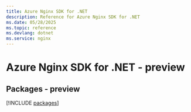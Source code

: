 ```yaml
---
title: Azure Nginx SDK for .NET
description: Reference for Azure Nginx SDK for .NET
ms.date: 05/28/2025
ms.topic: reference
ms.devlang: dotnet
ms.service: nginx
---
```

# Azure Nginx SDK for .NET - preview
## Packages - preview
[!INCLUDE [packages](nginx-index.md)]